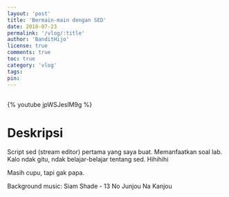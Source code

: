```yaml
---
layout: 'post'
title: 'Bermain-main dengan SED'
date: 2018-07-23
permalink: '/vlog/:title'
author: 'BanditHijo'
license: true
comments: true
toc: true
category: 'vlog'
tags:
pin:
---
```


<div style="margin-top:30px;"></div>

{% youtube jpWSJeslM9g %}

# Deskripsi

Script sed (stream editor) pertama yang saya buat. Memanfaatkan soal lab.
Kalo ndak gitu, ndak belajar-belajar tentang sed. Hihihihi

Masih cupu, tapi gak papa.

Background music:
Siam Shade - 13 No Junjou Na Kanjou
